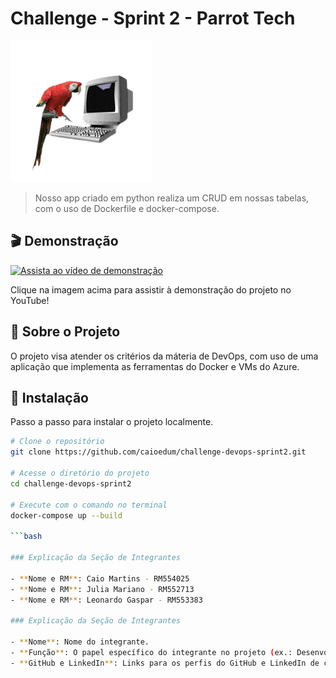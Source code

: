 # Challenge - Sprint 2 - Parrot Tech

![Logo do Projeto](./img/logo-parrot.png)

> Nosso app criado em python realiza um CRUD em nossas tabelas, com o uso de Dockerfile e docker-compose.

## 🎬 Demonstração

[![Assista ao vídeo de demonstração](https://img.youtube.com/vi/5cYDJFRhW3c/0.jpg)](https://www.youtube.com/watch?v=5cYDJFRhW3c)

Clique na imagem acima para assistir à demonstração do projeto no YouTube!

## 📝 Sobre o Projeto

O projeto visa atender os critérios da máteria de DevOps, com uso de uma aplicação que implementa as ferramentas do Docker e VMs do Azure.

## 🚀 Instalação

Passo a passo para instalar o projeto localmente.

```bash
# Clone o repositório
git clone https://github.com/caioedum/challenge-devops-sprint2.git

# Acesse o diretório do projeto
cd challenge-devops-sprint2

# Execute com o comando no terminal
docker-compose up --build

```bash

### Explicação da Seção de Integrantes

- **Nome e RM**: Caio Martins - RM554025
- **Nome e RM**: Julia Mariano - RM552713
- **Nome e RM**: Leonardo Gaspar - RM553383

### Explicação da Seção de Integrantes

- **Nome**: Nome do integrante.
- **Função**: O papel específico do integrante no projeto (ex.: Desenvolvedor, QA, Designer).
- **GitHub e LinkedIn**: Links para os perfis do GitHub e LinkedIn de cada integrante.
